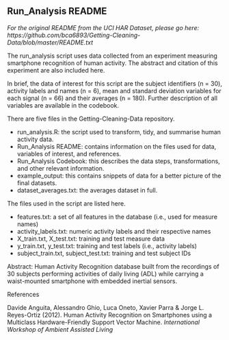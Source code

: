 <h2>Run_Analysis README</h2>

<p><em>For the original README from the UCI HAR Dataset, please go here: https://github.com/bca6893/Getting-Cleaning-Data/blob/master/README.txt</em>

<p>The run_analysis script uses data collected from an experiment measuring smartphone recognition of human activity. The abstract and citation of this experiment are also included here.</p>

<p>In brief, the data of interest for this script are the subject identifiers (n = 30),  activity labels and names (n = 6), mean and standard deviation variables for each signal (n = 66) and their averages (n = 180). Further description of all variables are available in the codebook.</p>

<p>There are five files in the Getting-Cleaning-Data repository.</p>
<ul>
<li>run_analysis.R: the script used to transform, tidy, and summarise human activity data.</li>
<li>Run_Analysis README: contains information on the files used for data, variables of interest, and references.</li>
<li>Run_Analysis Codebook: this describes the data steps, transformations, and other relevant information.</li>
<li>example_output: this contains snippets of data for a better picture of the final datasets. </li>
<li>dataset_averages.txt: the averages dataset in full.
</ul>

<p>The files used in the script are listed here.</p>
<ul>
<li>features.txt: a set of all features in the database (i.e., used for measure names)</li>
<li>activity_labels.txt: numeric activity labels and their respective names</li>
<li>X_train.txt, X_test.txt: training and test measure data</li>
<li>y_train.txt, y_test.txt: training and test labels (i.e., activity labels)</li>
<li>subject_train.txt, subject_test.txt: training and test subject IDs</li>
</ul>

<p>Abstract: Human Activity Recognition database built from the recordings of 30 subjects performing activities of daily living (ADL) while carrying a waist-mounted smartphone with embedded inertial sensors.</p>

<p>References</p>

<p>Davide Anguita, Alessandro Ghio, Luca Oneto, Xavier Parra & Jorge L. Reyes-Ortiz (2012). Human Activity Recognition on 					Smartphones using a Multiclass Hardware-Friendly Support Vector Machine. <em>International Workshop of Ambient 
			Assisted Living</em></p>

</body>
